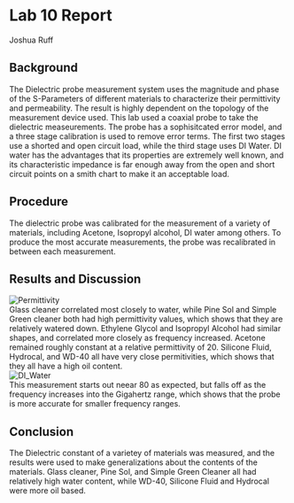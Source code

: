 # Lab 10 Report
Joshua Ruff

## Background
The Dielectric probe measurement system uses the magnitude and phase of the S-Parameters of different materials to characterize their permittivity and permeability. The result is highly dependent on the topology of the measurement device used. This lab used a coaxial probe to take the dielectric measeurements. The probe has a sophisitcated error model, and a three stage calibration is used to remove error terms. The first two stages use a shorted and open circuit load, while the third stage uses DI Water. DI water has the advantages that its properties are extremely well known, and its characteristic impedance is far enough away from the open and short circuit points on a smith chart to make it an acceptable load. 

## Procedure
The dielectric probe was calibrated for the measurement of a variety of materials, including Acetone, Isopropyl alcohol, DI water among others. To produce the most accurate measurements, the probe was recalibrated in between each measurement. 

## Results and Discussion
![Permittivity](https://github.com/CourseReps/ECEN452-Spring2016/blob/master/Students/joshruff/Lab10/Permittivity.png)<br>
Glass cleaner correlated most closely to water, while Pine Sol and Simple Green cleaner both had high permittivity values, which shows that they are relatively watered down. Ethylene Glycol and Isopropyl Alcohol had similar shapes, and correlated more closely as frequency increased. Acetone remained roughly constant at a relative permittivity of 20. Silicone Fluid, Hydrocal, and WD-40 all have very close permitivities, which shows that they all have a high oil content.<br> 
![DI_Water](DI_Water.png)<br>
This measurement starts out neear 80 as expected, but falls off as the frequency increases into the Gigahertz range, which shows that the probe is more accurate for smaller frequency ranges. 
## Conclusion
The Dielectric constant of a varietey of materials was measured, and the results were used to make generalizations about the contents of the materials. Glass cleaner, Pine Sol, and Simple Green Cleaner all had relatively high water content, while WD-40, Silicone Fluid and Hydrocal were more oil based. 


